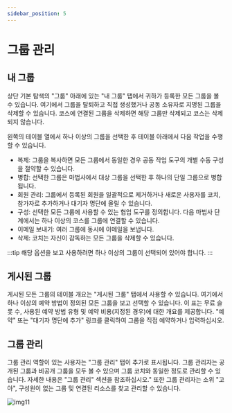 ```yaml
---
sidebar_position: 5
---
```


# 그룹 관리

## 내 그룹

상단 기본 탐색의 "그룹" 아래에 있는 "내 그룹" 탭에서 귀하가 등록한 모든 그룹을 볼 수 있습니다. 여기에서 그룹을 탈퇴하고 직접 생성했거나 공동 소유자로 지명된 그룹을 삭제할 수 있습니다. 코스에 연결된 그룹을 삭제하면 해당 그룹만 삭제되고 코스는 삭제되지 않습니다.

왼쪽의 테이블 열에서 하나 이상의 그룹을 선택한 후 테이블 아래에서 다음 작업을 수행할 수 있습니다.

- 복제: 그룹을 복사하면 모든 그룹에서 동일한 경우 공동 작업 도구의 개별 수동 구성을 절약할 수 있습니다.
- 병합: 선택한 그룹은 마법사에서 대상 그룹을 선택한 후 하나의 단일 그룹으로 병합됩니다.
- 회원 관리: 그룹에서 등록된 회원을 일괄적으로 제거하거나 새로운 사용자를 코치, 참가자로 추가하거나 대기자 명단에 올릴 수 있습니다.
- 구성: 선택한 모든 그룹에 사용할 수 있는 협업 도구를 정의합니다. 다음 마법사 단계에서는 하나 이상의 코스를 그룹에 연결할 수 있습니다.
- 이메일 보내기: 여러 그룹에 동시에 이메일을 보냅니다.
- 삭제: 코치는 자신이 감독하는 모든 그룹을 삭제할 수 있습니다.

:::tip
해당 옵션을 보고 사용하려면 하나 이상의 그룹이 선택되어 있어야 합니다.
:::

## 게시된 그룹

게시된 모든 그룹의 테이블 개요는 "게시된 그룹" 탭에서 사용할 수 있습니다. 여기에서 하나 이상의 예약 방법이 정의된 모든 그룹을 보고 선택할 수 있습니다. 이 표는 무료 슬롯 수, 사용된 예약 방법 유형 및 예약 비용(지정된 경우)에 대한 개요를 제공합니다. "예약" 또는 "대기자 명단에 추가" 링크를 클릭하여 그룹을 직접 예약하거나 입력하십시오.

## 그룹 관리

그룹 관리 역할이 있는 사용자는 "그룹 관리" 탭이 추가로 표시됩니다. 그룹 관리자는 공개된 그룹과 비공개 그룹을 모두 볼 수 있으며 그룹 코치와 동일한 정도로 관리할 수 있습니다. 자세한 내용은 "그룹 관리" 섹션을 참조하십시오." 또한 그룹 관리자는 소위 "고아", 구성원이 없는 그룹 및 연결된 리소스를 찾고 관리할 수 있습니다.

![img11](/img/group/img11.png)